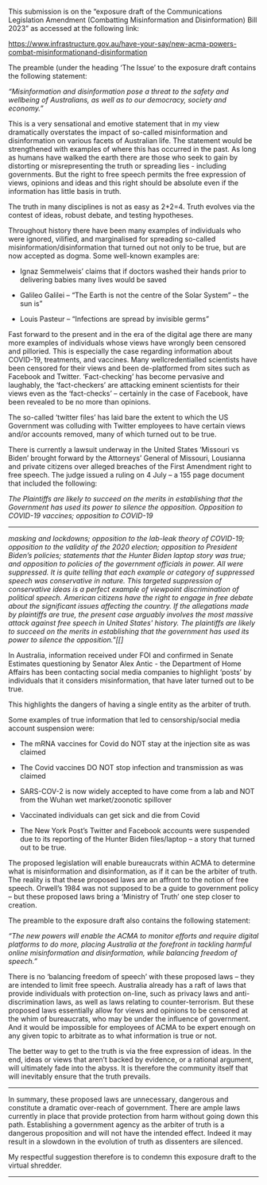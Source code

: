 This submission is on the “exposure draft of the Communications Legislation Amendment
(Combatting Misinformation and Disinformation) Bill 2023” as accessed at the following link:

https://www.infrastructure.gov.au/have-your-say/new-acma-powers-combat-misinformationand-disinformation

The preamble (under the heading ‘The Issue’ to the exposure draft contains the following
statement:

_“Misinformation and disinformation pose a threat to the safety and wellbeing of Australians,_
_as well as to our democracy, society and economy.”_

This is a very sensational and emotive statement that in my view dramatically overstates the
impact of so-called misinformation and disinformation on various facets of Australian life.
The statement would be strengthened with examples of where this has occurred in the past.
As long as humans have walked the earth there are those who seek to gain by distorting or
misrepresenting the truth or spreading lies - including governments. But the right to free
speech permits the free expression of views, opinions and ideas and this right should be
absolute even if the information has little basis in truth.

The truth in many disciplines is not as easy as 2+2=4. Truth evolves via the contest of
ideas, robust debate, and testing hypotheses.

Throughout history there have been many examples of individuals who were ignored, vilified,
and marginalised for spreading so-called misinformation/disinformation that turned out not
only to be true, but are now accepted as dogma. Some well-known examples are:

- Ignaz Semmelweis’ claims that if doctors washed their hands prior to delivering babies
many lives would be saved

- Galileo Galilei – “The Earth is not the centre of the Solar System” – the sun is”

- Louis Pasteur – “Infections are spread by invisible germs”

Fast forward to the present and in the era of the digital age there are many more examples
of individuals whose views have wrongly been censored and pilloried. This is especially the
case regarding information about COVID-19, treatments, and vaccines. Many wellcredentialled scientists have been censored for their views and been de-platformed from
sites such as Facebook and Twitter. ‘Fact-checking’ has become pervasive and laughably,
the ‘fact-checkers’ are attacking eminent scientists for their views even as the ‘fact-checks’ –
certainly in the case of Facebook, have been revealed to be no more than opinions.

The so-called ‘twitter files’ has laid bare the extent to which the US Government was
colluding with Twitter employees to have certain views and/or accounts removed, many of
which turned out to be true.

There is currently a lawsuit underway in the United States ‘Missouri vs Biden’ brought
forward by the Attorneys’ General of Missouri, Lousianna and private citizens over alleged
breaches of the First Amendment right to free speech. The judge issued a ruling on 4 July –
a 155 page document that included the following:

_The Plaintiffs are likely to succeed on the merits in establishing that the Government has used its_
_power to silence the opposition. Opposition to COVID-19 vaccines; opposition to COVID-19_


-----

_masking and lockdowns; opposition to the lab-leak theory of COVID-19; opposition to the validity_
_of the 2020 election; opposition to President Biden’s policies; statements that the Hunter Biden_
_laptop story was true; and opposition to policies of the government officials in power. All were_
_suppressed. It is quite telling that each example or category of suppressed speech was_
_conservative in nature. This targeted suppression of conservative ideas is a perfect example of_
_viewpoint discrimination of political speech. American citizens have the right to engage in free_
_debate about the significant issues affecting the country. If the allegations made by plaintiffs are_
_true, the present case arguably involves the most massive attack against free speech in United_
_States' history. The plaintiffs are likely to succeed on the merits in establishing that the_
_government has used its power to silence the opposition."[[]_

In Australia, information received under FOI and confirmed in Senate Estimates questioning
by Senator Alex Antic - the Department of Home Affairs has been contacting social media
companies to highlight ‘posts’ by individuals that it considers misinformation, that have later
turned out to be true.

This highlights the dangers of having a single entity as the arbiter of truth.

Some examples of true information that led to censorship/social media account suspension
were:

  - The mRNA vaccines for Covid do NOT stay at the injection site as was claimed

  - The Covid vaccines DO NOT stop infection and transmission as was claimed

  - SARS-COV-2 is now widely accepted to have come from a lab and NOT from the
Wuhan wet market/zoonotic spillover

  - Vaccinated individuals can get sick and die from Covid

  - The New York Post’s Twitter and Facebook accounts were suspended due to its
reporting of the Hunter Biden files/laptop – a story that turned out to be true.

The proposed legislation will enable bureaucrats within ACMA to determine what is
misinformation and disinformation, as if it can be the arbiter of truth. The reality is that these
proposed laws are an affront to the notion of free speech. Orwell’s 1984 was not supposed
to be a guide to government policy – but these proposed laws bring a ‘Ministry of Truth’ one
step closer to creation.

The preamble to the exposure draft also contains the following statement:

_“The new powers will enable the ACMA to monitor efforts and require digital platforms to do_
_more, placing Australia at the forefront in tackling harmful online misinformation and_
_disinformation, while balancing freedom of speech.”_

There is no ‘balancing freedom of speech’ with these proposed laws – they are intended to
limit free speech. Australia already has a raft of laws that provide individuals with protection
on-line, such as privacy laws and anti-discrimination laws, as well as laws relating to
counter-terrorism. But these proposed laws essentially allow for views and opinions to be
censored at the whim of bureaucrats, who may be under the influence of government. And it
would be impossible for employees of ACMA to be expert enough on any given topic to
arbitrate as to what information is true or not.

The better way to get to the truth is via the free expression of ideas. In the end, ideas or
views that aren’t backed by evidence, or a rational argument, will ultimately fade into the
abyss. It is therefore the community itself that will inevitably ensure that the truth prevails.


-----

In summary, these proposed laws are unnecessary, dangerous and constitute a dramatic
over-reach of government. There are ample laws currently in place that provide protection
from harm without going down this path. Establishing a government agency as the arbiter of
truth is a dangerous proposition and will not have the intended effect. Indeed it may result in
a slowdown in the evolution of truth as dissenters are silenced.

My respectful suggestion therefore is to condemn this exposure draft to the virtual shredder.


-----

